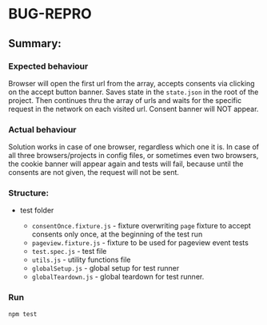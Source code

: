 # BUG-REPRO 

## Summary:

### Expected behaviour

Browser will open the first url from the array, accepts consents via clicking on the accept button banner. Saves state in the `state.json` in the root of the project. Then continues thru the array of urls and waits for the specific request in the network on each visited url. Consent banner will NOT appear.

### Actual behaviour

Solution works in case of one browser, regardless which one it is. In case of all three browsers/projects in config files, or sometimes even two browsers, the cookie banner will appear again and tests will fail, because until the consents are not given, the request will not be sent.

### Structure:

- test folder

    - `consentOnce.fixture.js` - fixture overwriting `page` fixture to accept consents only once, at the beginning of the test run
    - `pageview.fixture.js` - fixture to be used for pageview event tests
    - `test.spec.js` - test file
    - `utils.js` - utility functions file
    - `globalSetup.js` - global setup for test runner
    - `globalTeardown.js` - global teardown for test runner.

### Run

`npm test`
